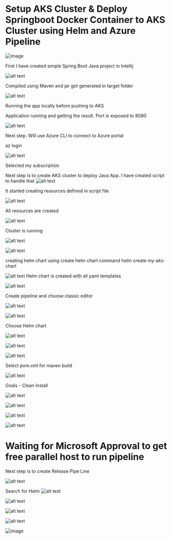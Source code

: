
# Setup AKS Cluster & Deploy Springboot Docker Container to AKS Cluster using Helm and Azure Pipeline
![image](https://github.com/user-attachments/assets/45cb69f0-562c-44ee-96f4-6d89020755e9)


First I have created simple Spring Boot Java project in Intellij

![alt text](image.png)

Compiled using Maven and jar got generated in target folder

![alt text](image-1.png)

Running the app locally before pushing to AKS

Application running and getting  the result. Port is exposed to 8080

![alt text](image-2.png)

Next step. Will use Azure CLI to connect to Azure portal

 az login
 
 ![alt text](image-3.png)

 Selected my subscription 

 Next step is to create AKS cluster to deploy Java App. I have created script to handle that
 ![alt text](image-4.png)

It started creating resources defined in script file

![alt text](image-5.png)

All resources are created

![alt text](image-7.png)

Cluster is running

![alt text](image-8.png)

![alt text](image-9.png)

creating helm chart using create helm chart command  helm create my-aks-chart

![alt text](image-11.png)
Helm chart is created with all yaml templates


![alt text](image-12.png)

Create pipeline and choose classic editor

![alt text](image-13.png)

![alt text](image-14.png)

Choose Helm chart

![alt text](image-15.png)

![alt text](image-16.png)

![alt text](image-17.png)

Select pom.xml for maven build

![alt text](image-18.png)

Goals  - Clean Install

![alt text](image-19.png)

![alt text](image-20.png)

![alt text](image-21.png)

![alt text](image-22.png)

# Waiting for Microsoft Approval to get free parallel host to run pipeline


Next step is to create Release Pipe Line

![alt text](image-23.png)

Search for Helm 
![alt text](image-24.png)

![alt text](image-25.png)

![alt text](image-26.png)

![alt text](image-27.png)

![image](https://github.com/user-attachments/assets/ae2accc4-e2da-4a49-80b5-ec9720ec1eb6)

